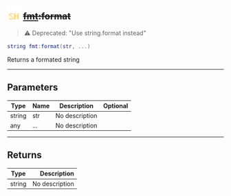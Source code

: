 ## <img src="../../.gitbook/assets/shared.png" width="32" height="32" /> ~~[fmt](../fmt/README.md):format~~

> ⚠ Deprecated: "Use string.format instead"

```lua
string fmt:format(str, ...)
```

Returns a formated string

-----------------
## Parameters

| Type   | Name | Description | Optional |
| ------ | ---- | ----------- | -------: |
| string | str | No description |  |
| any | ... | No description |  |

-----------------
## Returns

| Type   | Description |
| ------ | ----------: |
| string | No description |
